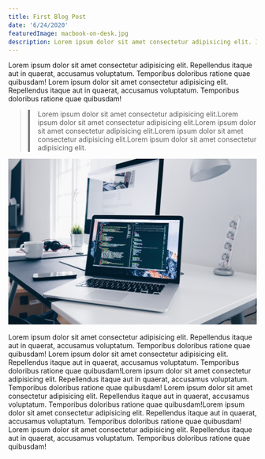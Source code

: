 ```yaml
---
title: First Blog Post
date: '6/24/2020'
featuredImage: macbook-on-desk.jpg
description: Lorem ipsum dolor sit amet consectetur adipisicing elit. Inventore vitae commodi necessitatibus sequi deserunt assumenda in beatae vel odio nihil!
---
```


<p>
  Lorem ipsum dolor sit amet consectetur adipisicing elit. Repellendus itaque aut in quaerat, accusamus voluptatum. Temporibus doloribus ratione quae quibusdam! Lorem ipsum dolor sit amet consectetur adipisicing elit. Repellendus itaque aut in quaerat, accusamus voluptatum. Temporibus doloribus ratione quae quibusdam!
</p>

> <p style="padding-left: 1rem; border-left: 0.25rem solid #777;">
> Lorem ipsum dolor sit amet consectetur adipisicing elit.Lorem ipsum dolor sit amet consectetur adipisicing elit.Lorem ipsum dolor sit amet consectetur adipisicing elit.Lorem ipsum dolor sit amet consectetur adipisicing elit.Lorem ipsum dolor sit amet consectetur adipisicing elit.
> </p>

![A macbook on a white desk](./macbook-on-desk.jpg)

<p>
Lorem ipsum dolor sit amet consectetur adipisicing elit. Repellendus itaque aut in quaerat, accusamus voluptatum. Temporibus doloribus ratione quae quibusdam! Lorem ipsum dolor sit amet consectetur adipisicing elit. Repellendus itaque aut in quaerat, accusamus voluptatum. Temporibus doloribus ratione quae quibusdam!Lorem ipsum dolor sit amet consectetur adipisicing elit. Repellendus itaque aut in quaerat, accusamus voluptatum. Temporibus doloribus ratione quae quibusdam! Lorem ipsum dolor sit amet consectetur adipisicing elit. Repellendus itaque aut in quaerat, accusamus voluptatum. Temporibus doloribus ratione quae quibusdam!Lorem ipsum dolor sit amet consectetur adipisicing elit. Repellendus itaque aut in quaerat, accusamus voluptatum. Temporibus doloribus ratione quae quibusdam! Lorem ipsum dolor sit amet consectetur adipisicing elit. Repellendus itaque aut in quaerat, accusamus voluptatum. Temporibus doloribus ratione quae quibusdam!</p>
